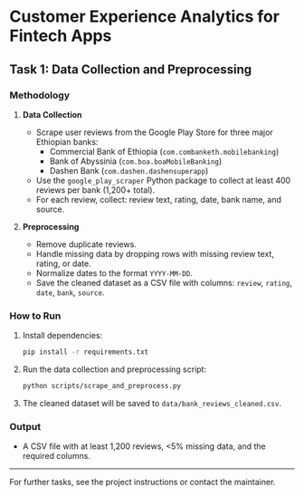# Customer Experience Analytics for Fintech Apps

## Task 1: Data Collection and Preprocessing

### Methodology

1. **Data Collection**
   - Scrape user reviews from the Google Play Store for three major Ethiopian banks:
     - Commercial Bank of Ethiopia (`com.combanketh.mobilebanking`)
     - Bank of Abyssinia (`com.boa.boaMobileBanking`)
     - Dashen Bank (`com.dashen.dashensuperapp`)
   - Use the `google_play_scraper` Python package to collect at least 400 reviews per bank (1,200+ total).
   - For each review, collect: review text, rating, date, bank name, and source.

2. **Preprocessing**
   - Remove duplicate reviews.
   - Handle missing data by dropping rows with missing review text, rating, or date.
   - Normalize dates to the format `YYYY-MM-DD`.
   - Save the cleaned dataset as a CSV file with columns: `review`, `rating`, `date`, `bank`, `source`.

### How to Run

1. Install dependencies:
   ```bash
   pip install -r requirements.txt
   ```
2. Run the data collection and preprocessing script:
   ```bash
   python scripts/scrape_and_preprocess.py
   ```
3. The cleaned dataset will be saved to `data/bank_reviews_cleaned.csv`.

### Output
- A CSV file with at least 1,200 reviews, <5% missing data, and the required columns.

---

For further tasks, see the project instructions or contact the maintainer. 